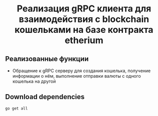 <h1 align="center">Реализация gRPC клиента для взаимодействия с  blockchain кошельками на базе контракта etherium</h1>

## Реализованные функции
- Обращение к gRPC серверу для создания кошелька, получение информации о нём, выполнение отправки валюты с одного кошелька на другой

## Download dependencies
```
go get all
```